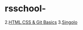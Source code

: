 # rsschool-
2.[HTML,CSS & Git Basics](https://Serg051977.github.io/rsschool-cv/index.html)
3.[Singolo](https://serg051977.github.io/singolo/index.html)
